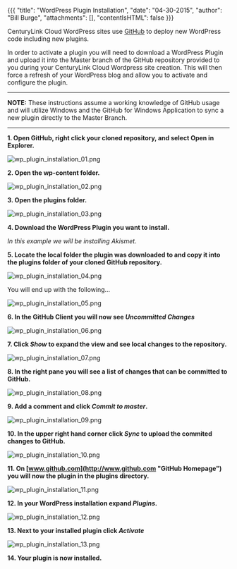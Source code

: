 {{{
  "title": "WordPress Plugin Installation",
  "date": "04-30-2015",
  "author": "Bill Burge",
  "attachments": [],
  "contentIsHTML": false
}}}

CenturyLink Cloud WordPress sites use [GitHub](http://www.github.com "GitHub Homepage") to deploy new WordPress code including new plugins.

In order to activate a plugin you will need to download a WordPress Plugin and upload it into the Master branch of the GitHub repository provided to you during your CenturyLink Cloud Wordpress site creation. This will then force a refresh of your WordPress blog and allow you to activate and configure the plugin.

---

**NOTE:** These instructions assume a working knowledge of GitHub usage and will utilize Windows and the GitHub for Windows Application to sync a new plugin directly to the Master Branch.

---

**1. Open GitHub, right click your cloned repository, and select Open in Explorer.**

![](../images/wp_plugin_installation/wp_plugin_installation_01.png "wp_plugin_installation_01.png")

**2. Open the wp-content folder.**

![](../images/wp_plugin_installation/wp_plugin_installation_02.png "wp_plugin_installation_02.png")

**3. Open the plugins folder.**

![](../images/wp_plugin_installation/wp_plugin_installation_03.png "wp_plugin_installation_03.png")

**4. Download the WordPress Plugin you want to install.**

_In this example we will be installing Akismet_.

**5. Locate the local folder the plugin was downloaded to and copy it into the plugins folder of your cloned GitHub repository.**

![](../images/wp_plugin_installation/wp_plugin_installation_04.png "wp_plugin_installation_04.png")

You will end up with the following...

![](../images/wp_plugin_installation/wp_plugin_installation_05.png "wp_plugin_installation_05.png")

**6. In the GitHub Client you will now see _Uncommitted Changes_**

![](../images/wp_plugin_installation/wp_plugin_installation_06.png "wp_plugin_installation_06.png")

**7. Click _Show_ to expand the view and see local changes to the repository.**

![](../images/wp_plugin_installation/wp_plugin_installation_07.png "wp_plugin_installation_07.png")

**8. In the right pane you will see a list of changes that can be committed to GitHub.**

![](../images/wp_plugin_installation/wp_plugin_installation_08.png "wp_plugin_installation_08.png")

**9. Add a comment and click _Commit to master_.**

![](../images/wp_plugin_installation/wp_plugin_installation_09.png "wp_plugin_installation_09.png")

**10. In the upper right hand corner click _Sync_ to upload the commited changes to GitHub.**

![](../images/wp_plugin_installation/wp_plugin_installation_10.png "wp_plugin_installation_10.png")

**11. On [www.github.com](http://www.github.com "GitHub Homepage") you will now the plugin in the plugins directory.**

![](../images/wp_plugin_installation/wp_plugin_installation_11.png "wp_plugin_installation_11.png")

**12. In your WordPress installation expand _Plugins_.**

![](../images/wp_plugin_installation/wp_plugin_installation_12.png "wp_plugin_installation_12.png")

**13. Next to your installed plugin click _Activate_**

![](../images/wp_plugin_installation/wp_plugin_installation_13.png "wp_plugin_installation_13.png")

**14. Your plugin is now installed.**
